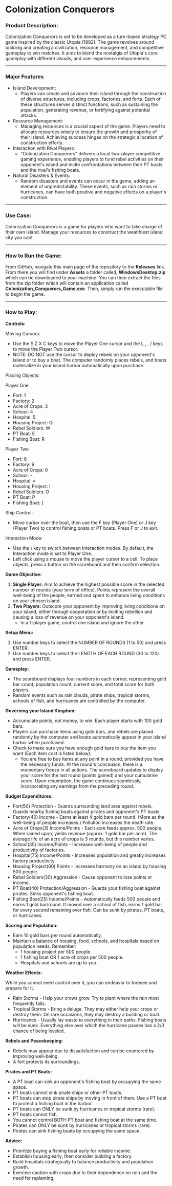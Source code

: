 # Colonization Conquerors

### Product Description:
Colonization Conquerors is set to be developed as a turn-based strategy PC game inspired by the classic Utopia (1982). The game revolves around building and creating a civilization, resource management, and competitive gameplay to win matches. It aims to blend the nostalgia of Utopia's core gameplay with different visuals, and user experience enhancements.
___
### **Major Features**

- Island Development:
  - Players can create and advance their island through the construction of diverse structures, including crops, factories, and forts. Each of these structures serves distinct functions, such as sustaining the population, generating revenue, or fortifying against potential attacks.
- Resource Management:
  - Managing resources is a crucial aspect of the game. Players need to allocate resources wisely to ensure the growth and prosperity of their island. Achieving success hinges on the strategic allocation of construction efforts.
- Interaction with Rival Players:
  - "Colonization Conquerors" delivers a local two-player competitive gaming experience, enabling players to fund rebel activities on their opponent's island and incite confrontations between their PT boats and the rival's fishing boats.
- Natural Disasters & Events:
  - Random disasters and events can occur in the game, adding an element of unpredictability. These events, such as rain storms or hurricanes, can have both positive and negative effects on a player's construction.

___
### Use Case:
Colonization Conquerors is a game for players who want to take charge of their own island. Manage your resources to construct the wealthiest island city you can!
___

### How to Run the Game:
From GitHub, navigate this main page of the repository to the **Releases** link. From there you will find under **Assets** a folder called, **WindowsDesktop.zip** which can be downloaded to your machine. You can then extract the files from the zip folder which will contain an application called **Colonization_Conquerors_Game.exe**. Then, simply run the executable file to begin the game.

___
### How to Play:
**Controls:**

Moving Cursors:
- Use the S Z X C keys to move the Player One cursor and the L , . / keys to move the Player Two cursor.
- NOTE: DO NOT use the cursor to deploy rebels on your opponent's island or to buy a boat. The computer randomly places rebels, and boats materialize in your island harbor automatically upon purchase.

Placing Objects:<br>

Player One
- Fort: 1
- Factory: 2
- Acre of Crops: 3
- School: 4
- Hospital: 5
- Housing Project: Q
- Rebel Soldiers: W
- PT Boat: E
- Fishing Boat: R

Player Two
- Fort: 8
- Factory: 9
- Acre of Crops: 0
- School: -
- Hospital: =
- Housing Project: I
- Rebel Soldiers: O
- PT Boat: P
- Fishing Boat: [

Ship Control:
- Move cursor over the boat, then use the F key (Player One) or J key (Player Two) to control fishing boats or PT boats. Press F or J to exit.

Interaction Mode:
- Use the \ key to switch between Interaction modes. By default, the Interaction mode is set to Player One.
- Left click using a mouse to move the player cursor to a cell. To place objects, press a button on the scoreboard and then confirm selection.

**Game Objective:**
1. **Single Player:** Aim to achieve the highest possible score in the selected number of rounds (your term of office). Points represent the overall well-being of the people, earned and spent to enhance living conditions on your chosen island.
2. **Two Players:** Outscore your opponent by improving living conditions on your island, either through cooperation or by inciting rebellion and causing a loss of revenue on your opponent's island.
   - In a 1-player game, control one island and ignore the other.

**Setup Menu:**
1. Use number keys to select the NUMBER OF ROUNDS (1 to 50) and press ENTER.
2. Use number keys to select the LENGTH OF EACH ROUND (30 to 120) and press ENTER.

**Gameplay:**
- The scoreboard displays four numbers in each corner, representing gold bar count, population count, current score, and total score for both players.
- Random events such as rain clouds, pirate ships, tropical storms, schools of fish, and hurricanes are controlled by the computer.

**Governing your Island Kingdom:**
- Accumulate points, not money, to win. Each player starts with 100 gold bars.
- Players can purchase items using gold bars, and rebels are placed randomly by the computer and boats automatically appear in your island harbor when purchased.
- Check to make sure you have enough gold bars to buy the item you want (Each item cost is listed below).
  - You are free to buy items at any point in a round, provided you have the necessary funds. At the round's conclusion, there is a momentary freeze in all actions. The scoreboard updates to display your score for the last round (points gained) and your cumulative score. Upon resumption, the game continues seamlessly, incorporating any earnings from the preceding round.

**Budget Expenditures:**
- Fort(50) Protection - Guards surrounding land area against rebels. Guards nearby fishing boats against pirates and opponent's PT boats.
- Factory(40) Income - Earns at least 4 gold bars per round. (More as the well-being of people increases.) Pollution increases the death rate.
- Acre of Crops(3) Income/Points - Each acre feeds approx. 500 people. When rained upon, yields revenue (approx. 1 gold bar per acre). The average life of an acre of crops is 3 rounds, but this number varies.
- School(35) Income/Points - Increases well-being of people and productivity of factories.
- Hospital(75) Income/Points - Increases population and greatly increases factory productivity.
- Housing Project(60) Points - Increases harmony on an island by housing 500 people.
- Rebel Soldiers(30) Aggression - Cause opponent to lose points or income.
- PT Boat(40) Protection/Aggression - Guards your fishing boat against pirates. Sinks opponent's fishing boat.
- Fishing Boat(25) Income/Points - Automatically feeds 500 people and earns 1 gold bar/round. If moved over a school of fish, earns 1 gold bar for every second remaining over fish. Can be sunk by pirates, PT boats, or hurricanes.

**Scoring and Population:**
- Earn 10 gold bars per round automatically.
- Maintain a balance of housing, food, schools, and hospitals based on population needs. Remember:
  - 1 housing project per 500 people.
  - 1 fishing boat OR 1 acre of crops per 500 people.
  - Hospitals and schools are up to you.

**Weather Effects:**<br>

While you cannot exert control over it, you can endeavor to foresee and prepare for it.
  - Rain Storms - Help your crows grow. Try to plant where the rain most frequently falls.
  - Tropical Storms - Bring a deluge. They may either help your crops or destroy them. On rare occasions, they may destroy a building or boat.
  - Hurricanes - Usually lay waste to everything in their paths. Fishing boats will be sunk. Everything else over which the hurricane passes has a 2/3 chance of being leveled.

**Rebels and Peacekeeping:**
- Rebels may appear due to dissatisfaction and can be countered by improving well-being.
- A fort protects its surroundings.

**Pirates and PT Boats:**
- A PT boat can sink an opponent's fishing boat by occupying the same space.
- PT boats cannot sink pirate ships or other PT boats.
- PT boats can stop pirate ships by moving in front of them. Use a PT boat to protect a fishing boat in the harbor.
- PT boats can ONLY be sunk by hurricanes or tropical storms (rare).
- PT boats cannot fish.
- You cannot control BOTH PT boat and fishing boat at the same time.
- Pirates can ONLY be sunk by hurricanes or tropical storms (rare).
- Pirates can sink fishing boats by occupying the same space.

**Advice:**
- Prioritize buying a fishing boat early for reliable income.
- Establish housing early, then consider building a factory.
- Build hospitals strategically to balance productivity and population growth.
- Exercise caution with crops due to their dependence on rain and the need for replanting.
